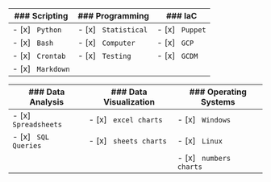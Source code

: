 | ### Scripting | ### Programming | ### IaC |
| --- | --- | --- |
| - [x] &ensp;```Python``` | - [x] &ensp;```Statistical``` | - [x] &ensp;```Puppet``` |
| - [x] &ensp;```Bash``` | - [x] &ensp;```Computer``` | - [x] &ensp;```GCP``` |
| - [x] &ensp;```Crontab``` | - [x] &ensp;```Testing``` |     - [x] &ensp;```GCDM``` |
| - [x] &ensp;```Markdown``` | 

| ### Data Analysis | ### Data Visualization | ### Operating Systems |
| --- | --- | --- | 
| - [x] &ensp;```Spreadsheets``` | - [x] &ensp;```excel charts``` | - [x] &ensp;```Windows``` | 
| - [x] &ensp;```SQL Queries``` | - [x] &ensp;```sheets charts``` | - [x] &ensp;```Linux```|
| | | - [x] &ensp;```numbers charts``` | - [x] &ensp;```MacOS``` |